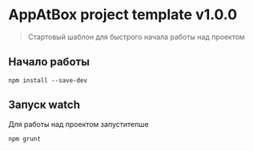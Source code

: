 # AppAtBox project template v1.0.0
> Стартовый шаблон для быстрого начала работы над проектом
 
## Начало работы

```shell
npm install --save-dev
```
## Запуск watch
Для работы над проектом запуститепше 
```shell
npm grunt
```
